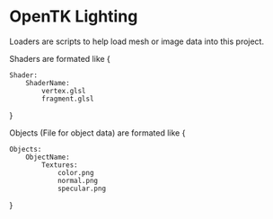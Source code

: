 # OpenTK Lighting
 
 Loaders are scripts to help load mesh or image data into this project.

 Shaders are formated like {
 
	Shader:
		ShaderName:
			vertex.glsl
			fragment.glsl
 }

 Objects (File for object data) are formated like {
	
	Objects:
		ObjectName:
			Textures:
				color.png
				normal.png
				specular.png
 }
